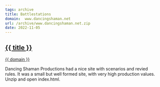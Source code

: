 ```yaml
---
tags: archive
title: Battlestations
domain:  www.dancingshaman.net
url: /archive/www.dancingshaman.net.zip
date: 2022-11-05
---
```

## [{{ title }}]({{url}})
[{{ domain }}]({{url}})

Dancing Shaman Productions had a nice site with scenarios and revied rules. It was a small but well formed site, with very high production values. Unzip and open index.html.

